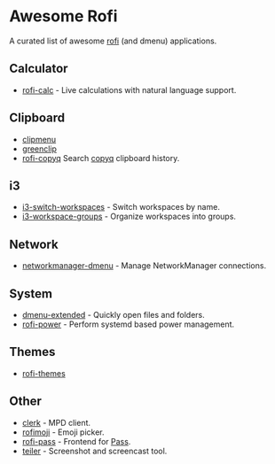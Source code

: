 # Awesome Rofi

A curated list of awesome [rofi](https://github.com/DaveDavenport/rofi) (and dmenu) applications.

## Calculator

-   [rofi-calc](https://github.com/svenstaro/rofi-calc) -
    Live calculations with natural language support.

## Clipboard

-   [clipmenu](https://github.com/cdown/clipmenu)
-   [greenclip](https://github.com/erebe/greenclip)
-   [rofi-copyq](https://github.com/cjbassi/rofi-copyq)
    Search [copyq](https://github.com/hluk/CopyQ) clipboard history.

## i3

-   [i3-switch-workspaces](https://github.com/carnager/rofi-scripts/blob/master/i3_switch_workspace.sh) -
    Switch workspaces by name.
-   [i3-workspace-groups](https://github.com/cjbassi/i3-workspace-groups) -
    Organize workspaces into groups.

## Network

-   [networkmanager-dmenu](https://github.com/firecat53/networkmanager-dmenu) -
    Manage NetworkManager connections.

## System

-   [dmenu-extended](https://github.com/MarkHedleyJones/dmenu-extended) -
    Quickly open files and folders.
-   [rofi-power](https://github.com/cjbassi/rofi-power) -
    Perform systemd based power management.

## Themes

-   [rofi-themes](https://github.com/DaveDavenport/rofi-themes)

## Other

-   [clerk](https://github.com/carnager/clerk) -
    MPD client.
-   [rofimoji](https://github.com/fdw/rofimoji) -
    Emoji picker.
-   [rofi-pass](https://github.com/carnager/rofi-pass) -
    Frontend for [Pass](https://www.passwordstore.org/).
-   [teiler](https://github.com/carnager/teiler) -
    Screenshot and screencast tool.
